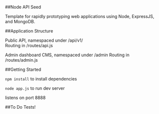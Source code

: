 ##Node API Seed

Template for rapidly prototyping web applications using Node, ExpressJS, and MongoDB. 

  
##Application Structure


Public API, namespaced under /api/v1/  
Routing in /routes/api.js

Admin dashboard CMS, namespaced under /admin
Routing in /routes/admin.js

##Getting Started

`npm install` to install dependencies

`node app.js` to run dev server

listens on port 8888

##To Do
Tests!